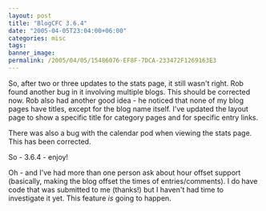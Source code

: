 ```yaml
---
layout: post
title: "BlogCFC 3.6.4"
date: "2005-04-05T23:04:00+06:00"
categories: misc 
tags: 
banner_image: 
permalink: /2005/04/05/15486076-EF8F-7DCA-233472F1269163E3
---
```


So, after two or three updates to the stats page, it still wasn't right. Rob found another bug in it involving multiple blogs. This should be corrected now. Rob also had another good idea - he noticed that none of my blog pages have titles, except for the blog name itself. I've updated the layout page to show a specific title for category pages and for specific entry links.

There was also a bug with the calendar pod when viewing the stats page. This has been corrected.

So - 3.6.4 - enjoy!

Oh - and I've had more than one person ask about hour offset support (basically, making the blog offset the times of entries/comments). I do have code that was submitted to me (thanks!) but I haven't had time to investigate it yet. This feature <i>is</i> going to happen.